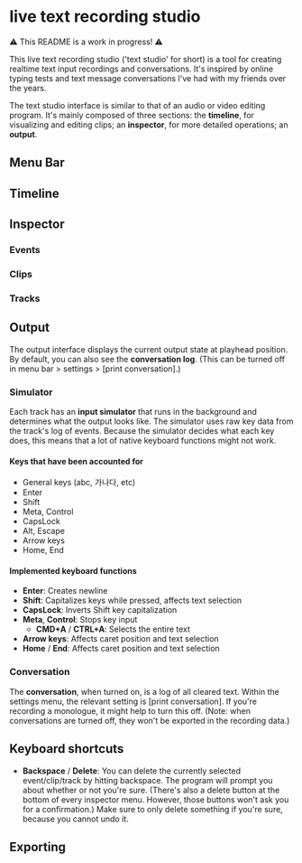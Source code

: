 # live text recording studio

⚠️ This README is a work in progress! ⚠️

This live text recording studio ('text studio' for short) is a tool for creating realtime text input recordings and conversations. It's inspired by online typing tests and text message conversations I've had with my friends over the years.

The text studio interface is similar to that of an audio or video editing program. It's mainly composed of three sections: the **timeline**, for visualizing and editing clips; an **inspector**, for more detailed operations; an **output**.

## Menu Bar

## Timeline

## Inspector

### Events

### Clips

### Tracks

## Output

The output interface displays the current output state at playhead position. By default, you can also see the **conversation log**. (This can be turned off in menu bar > settings > \[print conversation\].)

### Simulator

Each track has an **input simulator** that runs in the background and determines what the output looks like. The simulator uses raw key data from the track's log of events. Because the simulator decides what each key does, this means that a lot of native keyboard functions might not work.

#### Keys that have been accounted for

- General keys (abc, 가나다, etc)
- Enter
- Shift
- Meta, Control
- CapsLock
- Alt, Escape
- Arrow keys
- Home, End

#### Implemented keyboard functions

- **Enter**: Creates newline
- **Shift**: Capitalizes keys while pressed, affects text selection
- **CapsLock**: Inverts Shift key capitalization
- **Meta**, **Control**: Stops key input
  - **CMD+A** / **CTRL+A**: Selects the entire text
- **Arrow keys**: Affects caret position and text selection
- **Home** / **End**: Affects caret position and text selection

### Conversation

The **conversation**, when turned on, is a log of all cleared text. Within the settings menu, the relevant setting is \[print conversation\]. If you're recording a monologue, it might help to turn this off. (Note: when conversations are turned off, they won't be exported in the recording data.)

## Keyboard shortcuts

- **Backspace** / **Delete**: You can delete the currently selected event/clip/track by hitting backspace. The program will prompt you about whether or not you're sure. (There's also a delete button at the bottom of every inspector menu. However, those buttons won't ask you for a confirmation.) Make sure to only delete something if you're sure, because you cannot undo it.

## Exporting
